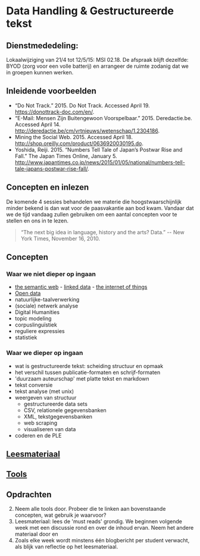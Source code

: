 Data Handling & Gestructureerde tekst
===================================== 

## Dienstmededeling:

Lokaalwijziging van 21/4 tot 12/5/15: MSI 02.18. De afspraak blijft dezelfde: BYOD (zorg voor een volle batterij) en arrangeer de ruimte zodanig dat we in groepen kunnen werken.

## Inleidende voorbeelden

- “Do Not Track.” 2015. Do Not Track. Accessed April 19. https://donottrack-doc.com/en/.
- “E-Mail: Mensen Zijn Buitengewoon Voorspelbaar.” 2015. Deredactie.be. Accessed April 14. http://deredactie.be/cm/vrtnieuws/wetenschap/1.2304186.
 - Mining the Social Web. 2015. Accessed April 18. http://shop.oreilly.com/product/0636920030195.do.
- Yoshida, Reiji. 2015. “Numbers Tell Tale of Japan’s Postwar Rise and Fall.” The Japan Times Online, January 5. http://www.japantimes.co.jp/news/2015/01/05/national/numbers-tell-tale-japans-postwar-rise-fall/.


## Concepten en inlezen

De komende 4 sessies behandelen we materie die hoogstwaarschijnlijk minder bekend is dan wat voor de paasvakantie aan bod kwam. Vandaar dat we de tijd vandaag zullen gebruiken om een aantal concepten voor te stellen en ons in te lezen.

> “The next big idea in language, history and the arts? Data.” 
-- New York Times, November 16, 2010.

## Concepten

### Waar we niet dieper op ingaan

* [the semantic web](https://en.wikipedia.org/wiki/Semantic_Web) - [linked data](https://en.wikipedia.org/wiki/Linked_data) - [the internet of things](https://en.wikipedia.org/wiki/Internet_of_Things) 
* [Open data](http://en.wikipedia.org/wiki/Open_data)
* natuurlijke-taalverwerking
* (sociale) netwerk analyse
* Digital Humanities
* topic modeling
* corpuslinguïstiek
* reguliere expressies
* statistiek

### Waar we dieper op ingaan
 
* wat is gestructureerde tekst: scheiding structuur en opmaak
* het verschil tussen publicatie-formaten en schrijf-formaten
* 'duurzaam auteurschap' met platte tekst en markdown
* tekst conversie 
* tekst analyse (met unix)
* weergeven van structuur 
    * gestructureerde data sets
    * CSV, relationele gegevensbanken
    * XML, tekstgegevensbanken
    * web scraping
    * visualiseren van data
* coderen en de PLE

## [Leesmateriaal](./ency15-9_data-handling_bronnen.md)

## [Tools](./ency15-9_data-handling_tools.md)

## Opdrachten

2. Neem alle tools door. Probeer die te linken aan bovenstaande concepten, wat gebruik je waarvoor?
3. Leesmateriaal: lees de 'must reads' grondig. We beginnen volgende week met een discussie rond en over de inhoud ervan. Neem het andere materiaal door en 
4. Zoals elke week wordt minstens één blogbericht per student verwacht, als blijk van reflectie op het leesmateriaal. 